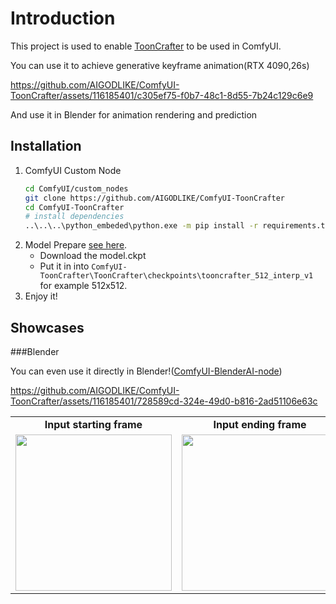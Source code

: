 # Introduction
This project is used to enable [ToonCrafter](https://github.com/ToonCrafter/ToonCrafter) to be used in ComfyUI.

You can use it to achieve generative keyframe animation(RTX 4090,26s)

https://github.com/AIGODLIKE/ComfyUI-ToonCrafter/assets/116185401/c305ef75-f0b7-48c1-8d55-7b24c129c6e9

And use it in Blender for animation rendering and prediction



## Installation
1. ComfyUI Custom Node
   ```bash
   cd ComfyUI/custom_nodes
   git clone https://github.com/AIGODLIKE/ComfyUI-ToonCrafter
   cd ComfyUI-ToonCrafter
   # install dependencies
   ..\..\..\python_embeded\python.exe -m pip install -r requirements.txt
   ```
2. Model Prepare [see here](https://github.com/ToonCrafter/ToonCrafter?tab=readme-ov-file#-models).
   - Download the model.ckpt
   - Put it in into `ComfyUI-ToonCrafter\ToonCrafter\checkpoints\tooncrafter_512_interp_v1` for example 512x512.
3. Enjoy it!

## Showcases

###Blender

You can even use it directly in Blender!([ComfyUI-BlenderAI-node](https://github.com/AIGODLIKE/ComfyUI-BlenderAI-node))

https://github.com/AIGODLIKE/ComfyUI-ToonCrafter/assets/116185401/728589cd-324e-49d0-b816-2ad51106e63c

<table class="center">
    <tr style="font-weight: bolder;text-align:center;">
        <td>Input starting frame</td>
        <td>Input ending frame</td>
        <td>Generated video</td>
    </tr>
  <tr>
  <td>
    <img src=https://github.com/AIGODLIKE/ComfyUI-ToonCrafter/assets/116185401/1f4a4fe6-52ff-45f8-9a88-277a4eee9c8c width="250">
  </td>
  <td>
    <img src=https://github.com/AIGODLIKE/ComfyUI-ToonCrafter/assets/116185401/cf7c1d18-33a4-45e6-bc9a-9f7dc53b0547 width="250">
  </td>
  <td>
    <img src=https://github.com/AIGODLIKE/ComfyUI-ToonCrafter/assets/116185401/9a10f89b-e515-44db-869d-1769ae7d9677 width="250">
  </td>
  </tr>
</table>
